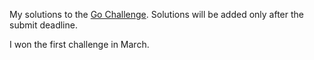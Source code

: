 My solutions to the [Go Challenge](http://golang-challenge.com). Solutions will be added only after the submit deadline.

I won the first challenge in March.
